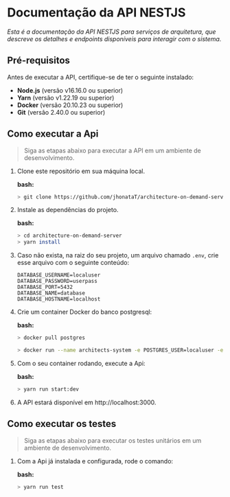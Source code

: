 # Documentação da API NESTJS

*Esta é a documentação da API NESTJS para serviços de arquitetura, que descreve os detalhes e endpoints disponíveis para interagir com o sistema.*


## Pré-requisitos

Antes de executar a API, certifique-se de ter o seguinte instalado:

 - **Node.js** (versão v16.16.0 ou superior)
 - **Yarn** (versão v1.22.19 ou superior)
 - **Docker** (versão 20.10.23 ou superior)
 -  **Git** (versão 2.40.0 ou superior)

## Como executar a Api

> Siga as etapas abaixo para executar a API em um ambiente de desenvolvimento.

 1. Clone este repositório em sua máquina local.
	
    **bash:**
	```bash
    > git clone https://github.com/jhonataT/architecture-on-demand-server.git
    ``` 
2.  Instale as dependências do projeto.

    **bash:**
    ```bash
    > cd architecture-on-demand-server
    > yarn install
    ```

3. Caso não exista, na raiz do seu projeto, um arquivo chamado `.env`, crie esse arquivo com o seguinte conteúdo:

    ```
    DATABASE_USERNAME=localuser
    DATABASE_PASSWORD=userpass
    DATABASE_PORT=5432
    DATABASE_NAME=database
    DATABASE_HOSTNAME=localhost
    ```
        
3.  Crie um container Docker do banco postgresql:

    **bash:**
    ```bash
    > docker pull postgres
    ```

    ```bash
    > docker run --name architects-system -e POSTGRES_USER=localuser -e POSTGRES_PASSWORD=userpass -e POSTGRES_DB=database -p 5432:5432 -d postgres
    ```

4.  Com o seu container rodando, execute a Api:

    **bash:**
    ```bash
    > yarn run start:dev
    ```

5.  A API estará disponível em http://localhost:3000.

## Como executar os testes

> Siga as etapas abaixo para executar os testes unitários em um ambiente de desenvolvimento.

1. Com a Api já instalada e configurada, rode o comando:
	
    **bash:**
	```bash
    > yarn run test
    ``` 